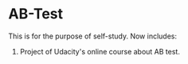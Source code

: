 # AB-Test
This is for the purpose of self-study.
Now includes:
1. Project of Udacity's online course about AB test.
